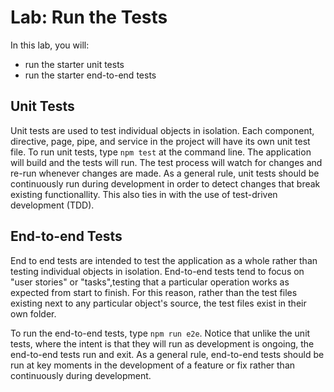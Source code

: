 # Lab: Run the Tests

In this lab, you will:

* run the starter unit tests
* run the starter end-to-end tests

## Unit Tests

Unit tests are used to test individual objects in isolation. Each component, directive, page, pipe, and service in the project will have its own unit test file. To run unit tests, type `npm test` at the command line. The application will build and the tests will run. The test process will watch for changes and re-run whenever changes are made. As a general rule, unit tests should be continuously run during development in order to detect changes that break existing functionallity. This also ties in with the use of test-driven development (TDD).

## End-to-end Tests

End to end tests are intended to test the application as a whole rather than testing individual objects in isolation. End-to-end tests tend to focus on "user stories" or "tasks",testing that a particular operation works as expected from start to finish. For this reason, rather than the test files existing next to any particular object's source, the test files exist in their own folder.

To run the end-to-end tests, type `npm run e2e`. Notice that unlike the unit tests, where the intent is that they will run as development is ongoing, the end-to-end tests run and exit. As a general rule, end-to-end tests should be run at key moments in the development of a feature or fix rather than continuously during development.
